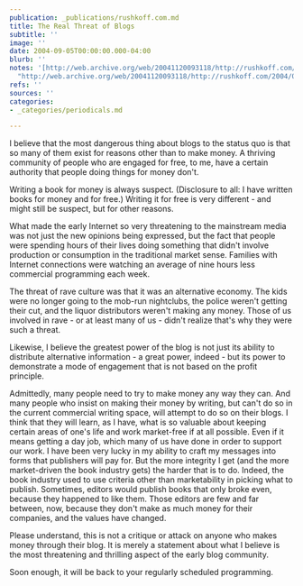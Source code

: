 ```yaml
---
publication: _publications/rushkoff.com.md
title: The Real Threat of Blogs
subtitle: ''
image: ''
date: 2004-09-05T00:00:00.000-04:00
blurb: ''
notes: '[http://web.archive.org/web/20041120093118/http://rushkoff.com/2004/09/real-threat-of-blogs.php](http://web.archive.org/web/20041120093118/http://rushkoff.com/2004/09/real-threat-of-blogs.php
  "http://web.archive.org/web/20041120093118/http://rushkoff.com/2004/09/real-threat-of-blogs.php")'
refs: ''
sources: ''
categories:
- _categories/periodicals.md

---
```

I believe that the most dangerous thing about blogs to the status quo is that so many of them exist for reasons other than to make money. A thriving community of people who are engaged for free, to me, have a certain authority that people doing things for money don't.  
  
Writing a book for money is always suspect. (Disclosure to all: I have written books for money and for free.) Writing it for free is very different - and might still be suspect, but for other reasons.  
  
What made the early Internet so very threatening to the mainstream media was not just the new opinions being expressed, but the fact that people were spending hours of their lives doing something that didn't involve production or consumption in the traditional market sense. Families with Internet connections were watching an average of nine hours less commercial programming each week.  
  
The threat of rave culture was that it was an alternative economy. The kids were no longer going to the mob-run nightclubs, the police weren't getting their cut, and the liquor distributors weren't making any money. Those of us involved in rave - or at least many of us - didn't realize that's why they were such a threat.  
  
Likewise, I believe the greatest power of the blog is not just its ability to distribute alternative information - a great power, indeed - but its power to demonstrate a mode of engagement that is not based on the profit principle.  
  
Admittedly, many people need to try to make money any way they can. And many people who insist on making their money by writing, but can't do so in the current commercial writing space, will attempt to do so on their blogs. I think that they will learn, as I have, what is so valuable about keeping certain areas of one's life and work market-free if at all possible. Even if it means getting a day job, which many of us have done in order to support our work. I have been very lucky in my ability to craft my messages into forms that publishers will pay for. But the more integrity I get (and the more market-driven the book industry gets) the harder that is to do. Indeed, the book industry used to use criteria other than marketability in picking what to publish. Sometimes, editors would publish books that only broke even, because they happened to like them. Those editors are few and far between, now, because they don't make as much money for their companies, and the values have changed.  
  
Please understand, this is not a critique or attack on anyone who makes money through their blog. It is merely a statement about what I believe is the most threatening and thrilling aspect of the early blog community.  
  
Soon enough, it will be back to your regularly scheduled programming.